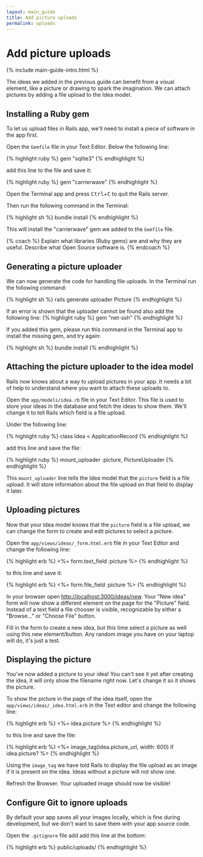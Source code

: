 ```yaml
---
layout: main_guide
title: Add picture uploads
permalink: uploads
---
```


# Add picture uploads

{% include main-guide-intro.html %}

The ideas we added in the previous guide can benefit from a visual element, like a picture or drawing to spark the imagination. We can attach pictures by adding a file upload to the Idea model.

## Installing a Ruby gem

To let us upload files in Rails app, we'll need to install a piece of software in the app first.

Open the `Gemfile` file in your Text Editor. Below the following line:

{% highlight ruby %}
gem "sqlite3"
{% endhighlight %}

add this line to the file and save it:

{% highlight ruby %}
gem "carrierwave"
{% endhighlight %}

Open the Terminal app and press <kbd>Ctrl</kbd>+<kbd>C</kbd> to quit the Rails server.

Then run the following command in the Terminal:

{% highlight sh %}
bundle install
{% endhighlight %}

This will install the "carrierwave" gem we added to the `Gemfile` file.

{% coach %}
Explain what libraries (Ruby gems) are and why they are useful. Describe what Open Source software is.
{% endcoach %}

## Generating a picture uploader

We can now generate the code for handling file uploads. In the Terminal run the following command:

{% highlight sh %}
rails generate uploader Picture
{% endhighlight %}

If an error is shown that the uploader cannot be found also add the following line:
{% highlight ruby %}
gem "net-ssh"
{% endhighlight %}

If you added this gem, please run this command in the Terminal app to install the missing gem, and try again:

{% highlight sh %}
bundle install
{% endhighlight %}

## Attaching the picture uploader to the idea model

Rails now knows about a way to upload pictures in your app. It needs a bit of help to understand where you want to attach these uploads to.

Open the `app/models/idea.rb` file in your Text Editor. This file is used to store your ideas in the database and fetch the ideas to show them. We'll change it to tell Rails which field is a file upload.

Under the following line:

{% highlight ruby %}
class Idea < ApplicationRecord
{% endhighlight %}

add this line and save the file:

{% highlight ruby %}
mount_uploader :picture, PictureUploader
{% endhighlight %}

This `mount_uploader` line tells the Idea model that the `picture` field is a file upload. It will store information about the file upload on that field to display it later.

## Uploading pictures

Now that your Idea model knows that the `picture` field is a file upload, we can change the form to create and edit pictures to select a picture.

Open the `app/views/ideas/_form.html.erb` file in your Text Editor and change the following line:

{% highlight erb %}
<%= form.text_field :picture %>
{% endhighlight %}

to this line and save it:

{% highlight erb %}
<%= form.file_field :picture %>
{% endhighlight %}

In your browser open <http://localhost:3000/ideas/new>.  Your "New idea" form will now show a different element on the page for the "Picture" field. Instead of a text field a file chooser is visible, recognizable by either a "Browse..." or "Choose File" button.

Fill in the form to create a new idea, but this time select a picture as well using this new element/button. Any random image you have on your laptop will do, it's just a test.

## Displaying the picture

You've now added a picture to your idea! You can't see it yet after creating the idea, it will only show the filename right now. Let's change it so it shows the picture.

To show the picture in the page of the idea itself, open the `app/views/ideas/_idea.html.erb` in the Text editor and change the following line:

{% highlight erb %}
<%= idea.picture %>
{% endhighlight %}

to this line and save the file:

{% highlight erb %}
<%= image_tag(idea.picture_url, width: 600) if idea.picture? %>
{% endhighlight %}

Using the `image_tag` we have told Rails to display the file upload as an image if it is present on the idea. Ideas without a picture will not show one.

Refresh the Browser. Your uploaded image should now be visible!

## Configure Git to ignore uploads

By default your app saves all your images locally, which is fine during development, but we don't want to save them with your app source code.

Open the `.gitignore` file add add this line at the bottom:

{% highlight erb %}
public/uploads/
{% endhighlight %}
